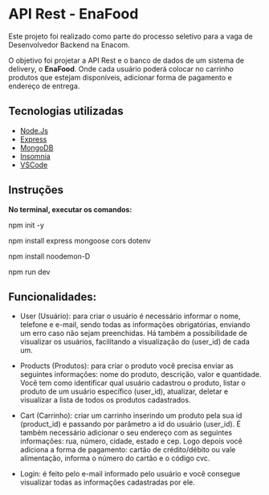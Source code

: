 # API Rest - EnaFood

Este projeto foi realizado como parte do processo seletivo para a vaga de Desenvolvedor Backend na Enacom.

O objetivo foi projetar a API Rest e o banco de dados de um sistema de delivery, o **EnaFood**. Onde cada usuário poderá colocar no carrinho produtos que estejam disponíveis, adicionar forma de pagamento e endereço de entrega.

## Tecnologias utilizadas

- [Node.Js](https://nodejs.org/en/)
- [Express](https://expressjs.com/pt-br/)
- [MongoDB](https://www.mongodb.com/atlas)
- [Insomnia](https://insomnia.rest)
- [VSCode](https://code.visualstudio.com/download)

## Instruções

**No terminal, executar os comandos:**

npm init -y

npm install express mongoose cors dotenv

npm install noodemon-D

npm run dev


## Funcionalidades:

- User (Usuário): para criar o usuário é necessário informar o nome, telefone e e-mail, sendo todas as informações obrigatórias, enviando um erro caso não sejam preenchidas. Há também a possibilidade de visualizar os usuários, facilitando a visualização do (user_id) de cada um.

- Products (Produtos): para criar o produto você precisa enviar as seguintes informações: nome do produto, descrição, valor e quantidade. Você tem como identificar qual usuário cadastrou o produto, listar o produto de um usuário específico (user_id), atualizar, deletar e visualizar a lista de todos os produtos cadastrados.

- Cart (Carrinho): criar um carrinho inserindo um produto pela sua id (product_id) e passando por parâmetro a id do usuário (user_id). É também necessário adicionar o seu endereço com as seguintes informações: rua, número, cidade, estado e cep. Logo depois você adiciona a forma de pagamento: cartão de crédito/débito ou vale alimentação, informa o número do cartão e o código cvc.

- Login: é feito pelo e-mail informado pelo usuário e você consegue visualizar todas as informações cadastradas por ele.
